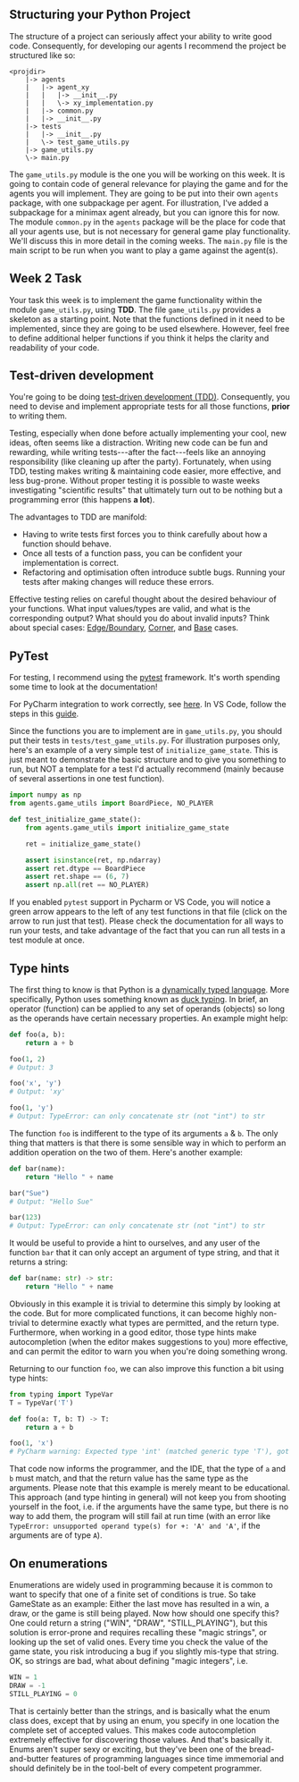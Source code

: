 ## Structuring your Python Project

The structure of a project can seriously affect your ability to write good code. Consequently, for developing our agents I recommend the project be structured like so:

```
<projdir>
    |-> agents
    |   |-> agent_xy
    |   |   |-> __init__.py
    |   |   \-> xy_implementation.py
    |   |-> common.py
    |   |-> __init__.py
    |-> tests
    |   |-> __init__.py
    |   \-> test_game_utils.py
    |-> game_utils.py
    \-> main.py
```

The `game_utils.py` module is the one you will be working on this week. It is going to contain code of general relevance for playing the game and for the agents you will implement. They are going to be put into their own `agents` package, with one subpackage per agent. For illustration, I've added a subpackage for a minimax agent already, but you can ignore this for now. The module `common.py` in the `agents` package will be the place for code that all your agents use, but is not necessary for general game play functionality. We'll discuss this in more detail in the coming weeks. The `main.py` file is the main script to be run when you want to play a game against the agent(s). 


## Week 2 Task

Your task this week is to implement the game functionality within the module `game_utils.py`, using **TDD**. 
The file `game_utils.py` provides a skeleton as a starting point.
Note that the functions defined in it need to be implemented, since they are going to be used elsewhere.
However, feel free to define additional helper functions if you think it helps the clarity and readability of your code.


## Test-driven development

You're going to be doing [test-driven development (TDD)](https://en.wikipedia.org/wiki/Test-driven_development). Consequently, you need to devise and implement appropriate tests for all those functions, __prior__ to writing them.

Testing, especially when done before actually implementing your cool, new ideas, often seems like a distraction. Writing new code can be fun and rewarding, while writing tests---after the fact---feels like an annoying responsibility (like cleaning up after the party). Fortunately, when using TDD, testing makes writing & maintaining code easier, more effective, and less bug-prone. Without proper testing it is possible to waste weeks investigating "scientific results" that ultimately turn out to be nothing but a programming error (this happens __a lot__).

The advantages to TDD are manifold: 

 * Having to write tests first forces you to think carefully about how a function should behave.
 * Once all tests of a function pass, you can be confident your implementation is correct.
 * Refactoring and optimisation often introduce subtle bugs. Running your tests after making changes will reduce these errors.

Effective testing relies on careful thought about the desired behaviour of your functions. What input values/types are valid, and what is the corresponding output? What should you do about invalid inputs? Think about special cases: [Edge/Boundary](https://en.wikipedia.org/wiki/Edge_case), [Corner](https://en.wikipedia.org/wiki/Corner_case), and [Base](https://en.wikipedia.org/wiki/Base_case) cases.

## PyTest

For testing, I recommend using the [pytest](https://docs.pytest.org/en/latest/) framework. It's worth spending some time to look at the documentation! 

For PyCharm integration to work correctly, see [here](https://www.jetbrains.com/help/pycharm/pytest.html).
In VS Code, follow the steps in this [guide](https://code.visualstudio.com/docs/python/testing#_test-configuration-settings).

Since the functions you are to implement are in `game_utils.py`, you should put their tests in `tests/test_game_utils.py`. For illustration purposes only, here's an example of a very simple test of `initialize_game_state`. This is just meant to demonstrate the basic structure and to give you something to run, but NOT a template for a test I'd actually recommend (mainly because of several assertions in one test function). 

```python
import numpy as np
from agents.game_utils import BoardPiece, NO_PLAYER

def test_initialize_game_state():
    from agents.game_utils import initialize_game_state

    ret = initialize_game_state()

    assert isinstance(ret, np.ndarray)
    assert ret.dtype == BoardPiece
    assert ret.shape == (6, 7)
    assert np.all(ret == NO_PLAYER)
```

If you enabled `pytest` support in Pycharm or VS Code, you will notice a green arrow appears to the left of any test functions in that file (click on the arrow to run just that test). Please check the documentation for all ways to run your tests, and take advantage of the fact that you can run all tests in a test module at once.



## Type hints

The first thing to know is that Python is a [dynamically typed language](https://en.wikipedia.org/wiki/Type_system#Dynamic_type_checking_and_runtime_type_information). More specifically, Python uses something known as [duck typing](https://en.wikipedia.org/wiki/Duck_typing). In brief, an operator (function) can be applied to any set of operands (objects) so long as the operands have certain necessary properties. An example might help:

```python
def foo(a, b):
    return a + b

foo(1, 2)
# Output: 3

foo('x', 'y')
# Output: 'xy'

foo(1, 'y')
# Output: TypeError: can only concatenate str (not "int") to str
```

The function `foo` is indifferent to the type of its arguments `a` & `b`. The only thing that matters is that there is some sensible way in which to perform an addition operation on the two of them. Here's another example:

```python
def bar(name):
    return "Hello " + name

bar("Sue")
# Output: "Hello Sue"

bar(123)
# Output: TypeError: can only concatenate str (not "int") to str
```

It would be useful to provide a hint to ourselves, and any user of the function `bar` that it can only accept an argument of type string, and that it returns a string:

```python
def bar(name: str) -> str:
    return "Hello " + name
```

Obviously in this example it is trivial to determine this simply by looking at the code. But for more complicated functions, it can become highly non-trivial to determine exactly what types are permitted, and the return type. Furthermore, when working in a good editor, those type hints make autocompletion (when the editor makes suggestions to you) more effective, and can permit the editor to warn you when you're doing something wrong.

Returning to our function `foo`, we can also improve this function a bit using type hints:

```python
from typing import TypeVar
T = TypeVar('T')

def foo(a: T, b: T) -> T:
    return a + b

foo(1, 'x')
# PyCharm warning: Expected type 'int' (matched generic type 'T'), got 'str' instead
```

That code now informs the programmer, and the IDE, that the type of `a` and `b` must match, and that the return value has the same type as the arguments. Please note that this example is merely meant to be educational. This approach (and type hinting in general) will not keep you from shooting yourself in the foot, i.e. if the arguments have the same type, but there is no way to add them, the program will still fail at run time (with an error like `TypeError: unsupported operand type(s) for +: 'A' and 'A'`, if the arguments are of type `A`).

## On enumerations

Enumerations are widely used in programming because it is common to want to specify that one of a finite set of conditions is true. So take GameState as an example: Either the last move has resulted in a win, a draw, or the game is still being played. Now how should one specify this? One could return a string ("WIN", "DRAW", "STILL_PLAYING"), but this solution is error-prone and requires recalling these "magic strings", or looking up the set of valid ones. Every time you check the value of the game state, you risk introducing a bug if you slightly mis-type that string. OK, so strings are bad, what about defining "magic integers", i.e.
```python
WIN = 1
DRAW = -1
STILL_PLAYING = 0
```
That is certainly better than the strings, and is basically what the enum class does, except that by using an enum, you specify in one location the complete set of accepted values. This makes code autocompletion extremely effective for discovering those values. And that's basically it. Enums aren't super sexy or exciting, but they've been one of the bread-and-butter features of programming languages since time immemorial and should definitely be in the tool-belt of every competent programmer.
